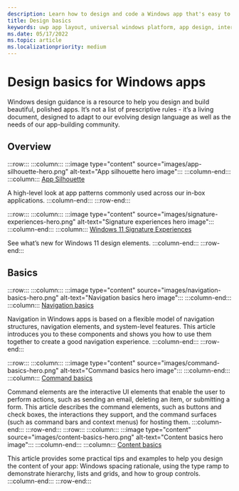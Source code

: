 ```yaml
---
description: Learn how to design and code a Windows app that's easy to navigate and looks great on a variety of devices and screen sizes.
title: Design basics
keywords: uwp app layout, universal windows platform, app design, interface, windows app layout
ms.date: 05/17/2022
ms.topic: article
ms.localizationpriority: medium
---
```


# Design basics for Windows apps

Windows design guidance is a resource to help you design and build beautiful, polished apps. It’s not a list of prescriptive rules - it’s a living document, designed to adapt to our evolving design language as well as the needs of our app-building community.

## Overview

:::row:::
    :::column:::
        :::image type="content" source="images/app-silhouette-hero.png" alt-text="App silhouette hero image":::
    :::column-end:::
    :::column:::
        [App Silhouette](app-silhouette.md)

A high-level look at app patterns commonly used across our in-box applications.
    :::column-end:::
:::row-end:::

:::row:::
    :::column:::
        :::image type="content" source="images/signature-experiences-hero.png" alt-text="Signature experiences hero image":::
    :::column-end:::
    :::column:::
        [Windows 11 Signature Experiences](../signature-experiences/signature-experiences.md)

See what’s new for Windows 11 design elements.
    :::column-end:::
:::row-end:::

## Basics

:::row:::
    :::column:::
        :::image type="content" source="images/navigation-basics-hero.png" alt-text="Navigation basics hero image":::
    :::column-end:::
    :::column:::
        [Navigation basics](navigation-basics.md)

Navigation in Windows apps is based on a flexible model of navigation structures, navigation elements, and system-level features. This article introduces you to these components and shows you how to use them together to create a good navigation experience.
    :::column-end:::
:::row-end:::

:::row:::
    :::column:::
        :::image type="content" source="images/command-basics-hero.png" alt-text="Command basics hero image":::
    :::column-end:::
    :::column:::
        [Command basics](commanding-basics.md)

Command elements are the interactive UI elements that enable the user to perform actions, such as sending an email, deleting an item, or submitting a form. This article describes the command elements, such as buttons and check boxes, the interactions they support, and the command surfaces (such as command bars and context menus) for hosting them.
    :::column-end:::
:::row-end:::
:::row:::
    :::column:::
        :::image type="content" source="images/content-basics-hero.png" alt-text="Content basics hero image":::
    :::column-end:::
    :::column:::
        [Content basics](content-basics.md)

This article provides some practical tips and examples to help you design the content of your app: Windows spacing rationale, using the type ramp to demonstrate hierarchy, lists and grids, and how to group controls.
    :::column-end:::
:::row-end:::
